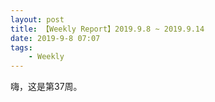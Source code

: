 ```yaml
---
layout: post
title: 【Weekly Report】2019.9.8 ~ 2019.9.14
date: 2019-9-8 07:07
tags:
    - Weekly
---
```


嗨，这是第37周。

